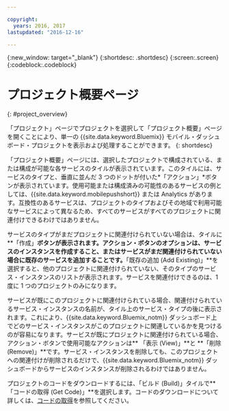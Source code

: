 ```yaml
---

copyright:
  years: 2016, 2017
lastupdated: "2016-12-16"

---
```

{:new_window: target="_blank"}
{:shortdesc: .shortdesc}
{:screen:.screen}
{:codeblock:.codeblock}

# プロジェクト概要ページ
{: #project_overview}

「プロジェクト」ページでプロジェクトを選択して「プロジェクト概要」ページを開くことにより、単一の {{site.data.keyword.Bluemix}} モバイル・ダッシュボード・プロジェクトを表示および処理することができます。
{: shortdesc}

「プロジェクト概要」ページには、選択したプロジェクトで構成されている、または構成が可能な各サービスのタイルが表示されています。このタイルには、サービスのタイプと、垂直に並んだ 3 つのドットが付いた*「アクション」*ボタンが表示されています。使用可能または構成済みの可能性のあるサービスの例としては、{{site.data.keyword.mobilepushshort}} または Analytics があります。互換性のあるサービスは、プロジェクトのタイプおよびその地域で利用可能なサービスによって異なるため、すべてのサービスがすべてのプロジェクトに関連付けできるわけではありません。 

 サービスのタイプがまだプロジェクトに関連付けられていない場合は、タイルに**「作成」**ボタンが表示されます。アクション・ボタンのオプションは、サービスのインスタンスを作成すること、またはサービスがまだ関連付けられていない場合に既存のサービスを追加することです。**「既存の追加 (Add Existing)」**を選択すると、他のプロジェクトに関連付けられていない、そのタイプのサービス・インスタンスのリストが表示されます。サービスを関連付けできるのは、1 度に 1 つのプロジェクトのみになります。

サービスが既にこのプロジェクトに関連付けられている場合、関連付けられているサービス・インスタンスの名前が、タイル上のサービス・タイプの後に表示されます。これにより、{{site.data.keyword.Bluemix_notm}} ダッシュボード上でどのサービス・インスタンスがこのプロジェクトに関連しているかを見つけるのが容易になります。サービスが既にプロジェクトに関連付けられている場合、アクション・ボタンで使用可能なアクションは** 「表示 (View)」**と **「削除 (Remove)」**です。サービス・インスタンスを削除しても、このプロジェクトへの関連付けが削除されるだけで、{{site.data.keyword.Bluemix_notm}} ダッシュボードからサービスのインスタンスが削除されるわけではありません。

プロジェクトのコードをダウンロードするには、「ビルド (Build)」タイルで**「コードの取得 (Get Code)」**を選択します。コードのダウンロードについて詳しくは、[コードの取得](get_code.html)を参照してください。 
